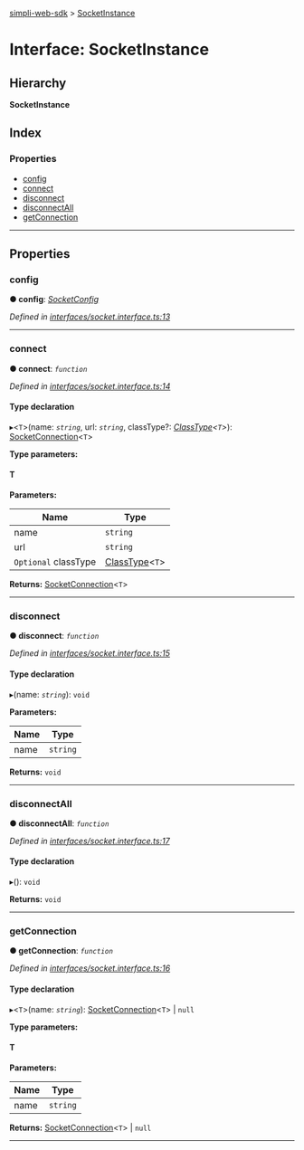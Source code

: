 [simpli-web-sdk](../README.md) > [SocketInstance](../interfaces/socketinstance.md)

# Interface: SocketInstance

## Hierarchy

**SocketInstance**

## Index

### Properties

* [config](socketinstance.md#config)
* [connect](socketinstance.md#connect)
* [disconnect](socketinstance.md#disconnect)
* [disconnectAll](socketinstance.md#disconnectall)
* [getConnection](socketinstance.md#getconnection)

---

## Properties

<a id="config"></a>

###  config

**● config**: *[SocketConfig](socketconfig.md)*

*Defined in [interfaces/socket.interface.ts:13](https://github.com/simplitech/simpli-web-sdk/blob/77f6425/src/interfaces/socket.interface.ts#L13)*

___
<a id="connect"></a>

###  connect

**● connect**: *`function`*

*Defined in [interfaces/socket.interface.ts:14](https://github.com/simplitech/simpli-web-sdk/blob/77f6425/src/interfaces/socket.interface.ts#L14)*

#### Type declaration
▸<`T`>(name: *`string`*, url: *`string`*, classType?: *[ClassType](../#classtype)<`T`>*): [SocketConnection](../classes/socketconnection.md)<`T`>

**Type parameters:**

#### T 
**Parameters:**

| Name | Type |
| ------ | ------ |
| name | `string` |
| url | `string` |
| `Optional` classType | [ClassType](../#classtype)<`T`> |

**Returns:** [SocketConnection](../classes/socketconnection.md)<`T`>

___
<a id="disconnect"></a>

###  disconnect

**● disconnect**: *`function`*

*Defined in [interfaces/socket.interface.ts:15](https://github.com/simplitech/simpli-web-sdk/blob/77f6425/src/interfaces/socket.interface.ts#L15)*

#### Type declaration
▸(name: *`string`*): `void`

**Parameters:**

| Name | Type |
| ------ | ------ |
| name | `string` |

**Returns:** `void`

___
<a id="disconnectall"></a>

###  disconnectAll

**● disconnectAll**: *`function`*

*Defined in [interfaces/socket.interface.ts:17](https://github.com/simplitech/simpli-web-sdk/blob/77f6425/src/interfaces/socket.interface.ts#L17)*

#### Type declaration
▸(): `void`

**Returns:** `void`

___
<a id="getconnection"></a>

###  getConnection

**● getConnection**: *`function`*

*Defined in [interfaces/socket.interface.ts:16](https://github.com/simplitech/simpli-web-sdk/blob/77f6425/src/interfaces/socket.interface.ts#L16)*

#### Type declaration
▸<`T`>(name: *`string`*): [SocketConnection](../classes/socketconnection.md)<`T`> \| `null`

**Type parameters:**

#### T 
**Parameters:**

| Name | Type |
| ------ | ------ |
| name | `string` |

**Returns:** [SocketConnection](../classes/socketconnection.md)<`T`> \| `null`

___

